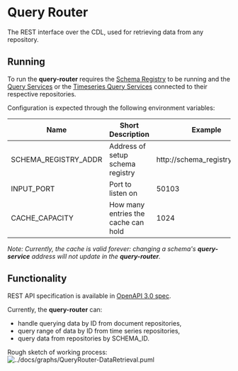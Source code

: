 # Query Router

The REST interface over the CDL, used for retrieving data from any repository.

## Running
To run the **query-router** requires the [Schema Registry][schema-registry] to be running and the [Query Services][query-service] or the [Timeseries Query Services][query-service-ts] connected to their respective repositories.

Configuration is expected through the following environment variables:

| Name | Short Description | Example |
|---|---|---|
| SCHEMA_REGISTRY_ADDR | Address of setup schema registry | http://schema_registry:50101 |
| INPUT_PORT | Port to listen on | 50103 |
| CACHE_CAPACITY | How many entries the cache can hold | 1024 |

_Note: Currently, the cache is valid forever: changing a schema's **query-service** address will not update in the **query-router**._

## Functionality
REST API specification is available in [OpenAPI 3.0 spec][api-spec].

Currently, the **query-router** can:
- handle querying data by ID from document repositories,
- query range of data by ID from time series repositories,
- query data from repositories by SCHEMA_ID.

Rough sketch of working process:
![../docs/graphs/QueryRouter-DataRetrieval.puml][query-router-puml]

[query-router-puml]: http://www.plantuml.com/plantuml/proxy?src=https://raw.githubusercontent.com/epiphany-platform/CommonDataLayer/develop/docs/graphs/query_router_data_retrieval.puml
[schema-registry]: ../schema-registry/README.md
[query-service]: ../query-service
[query-service-ts]: ../query-service-ts
[api-spec]: ./api.yml
